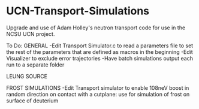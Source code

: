 # UCN-Transport-Simulations
Upgrade and use of Adam Holley's neutron transport code for use in the NCSU UCN project.

To Do:
GENERAL
  -Edit Transport Simulator.c to read a parameters file to set the rest of the parameters that are defined as macros in the beginning
  -Edit Visualizer to exclude error trajectories
  -Have batch simulations output each run to a separate folder
  
LEUNG SOURCE     

  
FROST SIMULATIONS
  -Edit Transport simulator to enable 108neV boost in random direction on contact with a cutplane: use for simulation of frost on surface of deuterium
